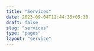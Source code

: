 ```yaml
---
title: "Services"
date: 2023-09-04T12:44:35+05:30
draft: false
slug: "services"
type: "pages"
layout: "service"
---
```


